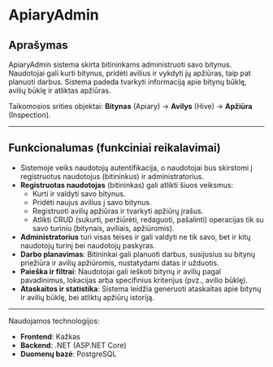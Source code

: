 # ApiaryAdmin

## Aprašymas
ApiaryAdmin sistema skirta bitininkams administruoti savo bitynus. Naudotojai gali kurti bitynus, pridėti avilius ir vykdyti jų apžiūras, taip pat planuoti darbus. Sistema padeda tvarkyti informaciją apie bitynų būklę, avilių būklę ir atliktas apžiūras.

Taikomosios srities objektai: **Bitynas** (Apiary) -> **Avilys** (Hive) -> **Apžiūra** (Inspection).

---
## Funkcionalumas (funkciniai reikalavimai)

* Sistemoje veiks naudotojų autentifikacija, o naudotojai bus skirstomi į registruotus naudotojus (bitininkus) ir administratorius.
* **Registruotas naudotojas** (bitininkas) gali atlikti šiuos veiksmus:
  - Kurti ir valdyti savo bitynus.
  - Pridėti naujus avilius į savo bitynus.
  - Registruoti avilių apžiūras ir tvarkyti apžiūrų įrašus.
  - Atlikti CRUD (sukurti, peržiūrėti, redaguoti, pašalinti) operacijas tik su savo turiniu (bitynais, aviliais, apžiūromis).
* **Administratorius** turi visas teises ir gali valdyti ne tik savo, bet ir kitų naudotojų turinį bei naudotojų paskyras.
* **Darbo planavimas**: Bitininkai gali planuoti darbus, susijusius su bitynų priežiūra ir avilių apžiūromis, nustatydami datas ir užduotis.
* **Paieška ir filtrai**: Naudotojai gali ieškoti bitynų ir avilių pagal pavadinimus, lokacijas arba specifinius kriterijus (pvz., avilio būklę).
* **Ataskaitos ir statistika**: Sistema leidžia generuoti ataskaitas apie bitynų ir avilių būklę, bei atliktų apžiūrų istoriją.

---
Naudojamos technologijos:
- **Frontend**: Kažkas
- **Backend**: .NET (ASP.NET Core)
- **Duomenų bazė**: PostgreSQL